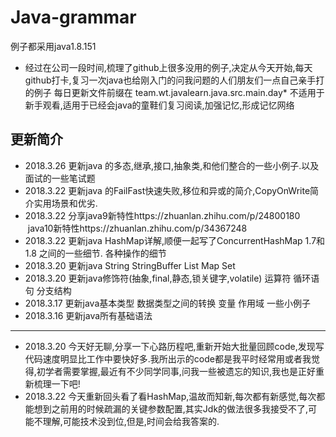 # Java-grammar
例子都采用java1.8.151
* 经过在公司一段时间,梳理了github上很多没用的例子,决定从今天开始,每天github打卡,复习一次java也给刚入门的问我问题的人们朋友们一点自己亲手打的例子
每日更新文件前缀在 team.wt.javalearn.java.src.main.day* 不适用于新手观看,适用于已经会java的童鞋们复习阅读,加强记忆,形成记忆网络
 ## 更新简介 
* 2018.3.26 更新java 的多态,继承,接口,抽象类,和他们整合的一些小例子.以及面试的一些笔试题
* 2018.3.22 更新java 的FailFast快速失败,移位和异或的简介,CopyOnWrite简介实用场景和优劣.
* 2018.3.22 分享java9新特性https://zhuanlan.zhihu.com/p/24800180  java10新特性https://zhuanlan.zhihu.com/p/34367248
* 2018.3.22 更新java HashMap详解,顺便一起写了ConcurrentHashMap 1.7和1.8 之间的一些细节. 各种操作的细节
* 2018.3.20 更新java String StringBuffer List Map Set 
* 2018.3.20 更新java修饰符(抽象,final,静态,锁关键字,volatile) 运算符 循环语句 分支结构 
* 2018.3.17 更新java基本类型 数据类型之间的转换 变量 作用域 一些小例子
* 2018.3.16 更新java所有基础语法
***
* 2018.3.20 今天好无聊,分享一下心路历程吧,重新开始大批量回顾code,发现写代码速度明显比工作中要快好多.我所出示的code都是我平时经常用或者我觉得,初学者需要掌握,最近有不少同学同事,问我一些被遗忘的知识,我也是正好重新梳理一下吧!
* 2018.3.22 今天重新回头看了看HashMap,温故而知新,每次都有新感觉,每次都能想到之前用的时候疏漏的关键参数配置,其实Jdk的做法很多我接受不了,可能不理解,可能技术没到位,但是,时间会给我答案的.

